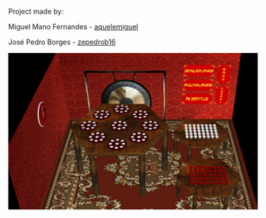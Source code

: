 Project made by:

Miguel Mano Fernandes - <a href="https://github.com/aquelemiguel">aquelemiguel</a>

José Pedro Borges - <a href="https://github.com/zepedrob16">zepedrob16</a>

![alt text](https://github.com/zepedrob16/LAIG/blob/master/project-3/screenshots/oolong.PNG "Logo Title Text 1")
